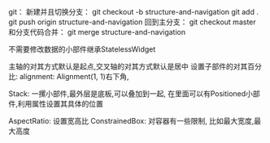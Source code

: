 git：
新建并且切换分支： git checkout -b structure-and-navigation
git add .
git push origin structure-and-navigation
回到主分支： git checkout master
和分支代码合并： git merge structure-and-navigation



不需要修改数据的小部件继承StatelessWidget


主轴的对其方式默认是起点,交叉轴的对其方式默认是居中
设置子部件的对其百分比: alignment: Alignment(1, 1)右下角,

Stack: 一摞小部件,最外层是底板,可以叠加到一起, 在里面可以有Positioned小部件,利用属性设置其具体的位置

AspectRatio: 设置宽高比
ConstrainedBox: 对容器有一些限制, 比如最大宽度,最大高度

